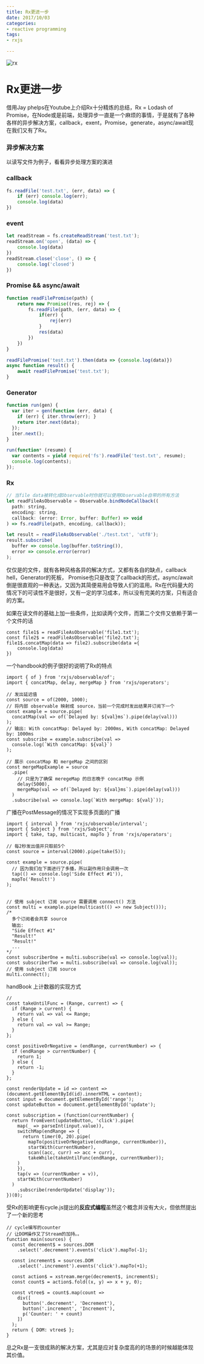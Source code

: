 ```yaml
---
title: Rx更进一步
date: 2017/10/03
categories:
- reactive programming
tags: 
- rxjs

---
```

![rx](https://dab1nmslvvntp.cloudfront.net/wp-content/uploads/2016/02/1455228348streams.png)
# Rx更进一步

借用Jay phelps在Youtube上介绍Rx十分精炼的总结，Rx = Lodash of Promise，在Node或是前端，处理异步一直是一个麻烦的事情，于是就有了各种各样的异步解决方案，callback，exent，Promise，generate，async/await现在我们又有了Rx。

### 异步解决方案

以读写文件为例子，看看异步处理方案的演进

### callback

```javascript
fs.readFile('test.txt', (err, data) => {
    if (err) console.log(err);
    console.log(data)
})
```

### event

```javascript
let readStream = fs.createReadStream('test.txt');
readStream.on('open', (data) => {
    console.log(data)
})
readStream.close('close', () => {
    console.log('closed')
})
```



### Promise && async/await

```javascript
function readFilePromise(path) {
    return new Promise((res, rej) => {
        fs.readFile(path, (err, data) => {
        	if(err) {
                rej(err)
        	}
            res(data)
        })
    })
}

readFilePromise('test.txt').then(data => {console.log(data)})
async function result() {
    await readFilePromise('test.txt');
}
```



### Generator

```javascript
function run(gen) {
  var iter = gen(function (err, data) {
    if (err) { iter.throw(err); }
    return iter.next(data);
  });
  iter.next();
}

run(function* (resume) {
  var contents = yield require('fs').readFile('test.txt', resume);
  console.log(contents);
});
```



### Rx

```javascript
// 当file data被转化成Observable时你就可以使用Observable自带的所有方法
let readFileAsObservable = Observable.bindNodeCallback((
  path: string,
  encoding: string,
  callback: (error: Error, buffer: Buffer) => void
) => fs.readFile(path, encoding, callback));

let result = readFileAsObservable('./test.txt', 'utf8');
result.subscribe(
  buffer => console.log(buffer.toString()),
  error => console.error(error)
);

```



仅仅是的文件，就有各种风格各异的解决方式，又都有各自的缺点，callback hell，Generator的死板， Promise也只是改变了callback的形式，async/await倒是很直观的一种表达，又因为其简便易用会导致人们的滥用。Rx在代码量大的情况下的可读性不是很好，又有一定的学习成本，所以没有完美的方案，只有适合的方案。

如果在读文件的基础上加一些条件，比如读两个文件，而第二个文件又依赖于第一个文件的话

```
const file1$ = readFileAsObservable('file1.txt');
const file2$ = readFileAsObservable('file2.txt');
file1$.concatMap(data => file2).subscribe(data ={
    console.log(data)
})
```

一个handbook的例子很好的说明了Rx的特点

```
import { of } from 'rxjs/observable/of';
import { concatMap, delay, mergeMap } from 'rxjs/operators';

// 发出延迟值
const source = of(2000, 1000);
// 将内部 observable 映射成 source，当前一个完成时发出结果并订阅下一个
const example = source.pipe(
  concatMap(val => of(`Delayed by: ${val}ms`).pipe(delay(val)))
);
// 输出: With concatMap: Delayed by: 2000ms, With concatMap: Delayed by: 1000ms
const subscribe = example.subscribe(val =>
  console.log(`With concatMap: ${val}`)
);

// 展示 concatMap 和 mergeMap 之间的区别
const mergeMapExample = source
  .pipe(
    // 只是为了确保 meregeMap 的日志晚于 concatMap 示例
    delay(5000),
    mergeMap(val => of(`Delayed by: ${val}ms`).pipe(delay(val)))
  )
  .subscribe(val => console.log(`With mergeMap: ${val}`));
```

广播在PostMessage的情况下实现多页面的广播

```
import { interval } from 'rxjs/observable/interval';
import { Subject } from 'rxjs/Subject';
import { take, tap, multicast, mapTo } from 'rxjs/operators';

// 每2秒发出值并只取前5个
const source = interval(2000).pipe(take(5));

const example = source.pipe(
  // 因为我们在下面进行了多播，所以副作用只会调用一次
  tap(() => console.log('Side Effect #1')),
  mapTo('Result!')
);


// 使用 subject 订阅 source 需要调用 connect() 方法
const multi = example.pipe(multicast(() => new Subject()));
/*
  多个订阅者会共享 source 
  输出:
  "Side Effect #1"
  "Result!"
  "Result!"
  ...
*/
const subscriberOne = multi.subscribe(val => console.log(val));
const subscriberTwo = multi.subscribe(val => console.log(val));
// 使用 subject 订阅 source
multi.connect();
```

handBook 上计数器的实现方式

```
// 
const takeUntilFunc = (Range, current) => {
  if (Range > current) {
    return val => val <= Range;
  } else {
    return val => val >= Range;
  }
};

const positiveOrNegative = (endRange, currentNumber) => {
  if (endRange > currentNumber) {
    return 1;
  } else {
    return -1;
  }
};

const renderUpdate = id => content => (document.getElementById(id).innerHTML = content);
const input = document.getElementById('range');
const updateButton = document.getElementById('update');

const subscription = (function(currentNumber) {
  return fromEvent(updateButton, 'click').pipe(
    map(_ => parseInt(input.value)),
    switchMap(endRange => {
      return timer(0, 20).pipe(
        mapTo(positiveOrNegative(endRange, currentNumber)),
        startWith(currentNumber),
        scan((acc, curr) => acc + curr),
        takeWhile(takeUntilFunc(endRange, currentNumber));
    )
    }),
    tap(v => (currentNumber = v)),
    startWith(currentNumber)
  )
    .subscribe(renderUpdate('display'));
})(0);
```

受Rx的影响更有cycle.js提出的**反应式编程**虽然这个概念并没有大火，但依然提出了一个新的思考

```
// cycle编写的counter
// 让DOM操作又了Stream的加持。。
function main(sources) {
  const decrement$ = sources.DOM
    .select('.decrement').events('click').mapTo(-1);

  const increment$ = sources.DOM
    .select('.increment').events('click').mapTo(+1);

  const action$ = xstream.merge(decrement$, increment$);
  const count$ = action$.fold((x, y) => x + y, 0);

  const vtree$ = count$.map(count =>
    div([
      button('.decrement', 'Decrement'),
      button('.increment', 'Increment'),
      p('Counter: ' + count)
    ])
  );
  return { DOM: vtree$ };
}
```



总之Rx是一支很成熟的解决方案，尤其是应对复杂度高的的场景的时候越能体现其价值。